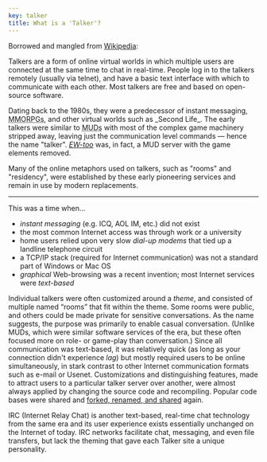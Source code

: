 ```yaml
---
key: talker
title: What is a 'Talker'?
---
```


Borrowed and mangled from [Wikipedia](https://en.wikipedia.org/wiki/Talker):

Talkers are a form of online virtual worlds in which multiple users are connected at
the same time to chat in real-time. People log in to the talkers remotely (usually
via telnet), and have a basic text interface with which to communicate with each other.
Most talkers are free and based on open-source software.

<!--more-->

<p>
Dating back to the 1980s, they were a predecessor of instant messaging,
<abbr title="Massively Multiplayer Online Role-Playing Games">MMORPGs</abbr>, and
other virtual worlds such as _Second Life_.  The early talkers were similar to
<abbr title="Multi-User Dungeons (or Dimensions)">MUDs</abbr> with most of the complex
game machinery stripped away, leaving just the communication level commands — hence
the name "talker". <a href="/codebases/ewtoo.html"><i>EW-too</i></a> was, in fact, a
MUD server with the game elements removed.
</p>

Many of the online metaphors used on talkers, such as "rooms" and "residency", were
established by these early pioneering services and remain in use by modern replacements.

-----

This was a time when...

- _instant messaging_ (e.g. ICQ, AOL IM, etc.) did not exist
- the most common Internet access was through work or a university
- home users relied upon very slow _dial-up modems_ that tied up a landline telephone circuit
- a TCP/IP stack (required for Internet communication) was not a standard part of Windows or Mac OS
- _graphical_ Web-browsing was a recent invention; most Internet services were _text-based_

Individual talkers were often customized around a _theme_, and consisted of multiple named
<q>rooms</q> that fit within the theme.  Some rooms were public, and others could be made private
for sensitive conversations.  As the name suggests, the purpose was primarily to enable casual
conversation.  (Unlike MUDs, which were similar software services of the era, but these often focused
more on role- or game-play than conversation.)  Since all communication was text-based, it was relatively
quick (as long as your connection didn't experience _lag_) but mostly required users to be
online simultaneously, in stark contrast to other Internet communication formats such as e-mail or Usenet.
Customizations and distinguishing features, made to attract users to a particular talker server over another,
were almost always applied by changing the source code and recompiling.  Popular code bases were shared
and [forked, renamed, and shared][tree] again.

IRC (Internet Relay Chat) is another text-based, real-time chat technology from the same era and its user
experience exists essentially unchanged on the Internet of today.  IRC networks facilitate chat, messaging,
and even file transfers, but lack the theming that gave each Talker site a unique personality.

[tree]: /talkertree.txt
